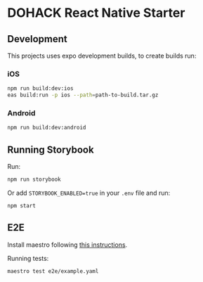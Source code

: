 # DOHACK React Native Starter

## Development

This projects uses expo development builds, to create builds run:

### iOS

```bash
npm run build:dev:ios
eas build:run -p ios --path=path-to-build.tar.gz
```

### Android

```bash
npm run build:dev:android
```

## Running Storybook

Run:

```bash
npm run storybook
```

Or add `STORYBOOK_ENABLED=true` in your `.env` file and run:

```bash
npm start
```

## E2E

Install maestro following [this instructions](https://maestro.mobile.dev/getting-started/installing-maestro).

Running tests:

```bash
maestro test e2e/example.yaml
```
